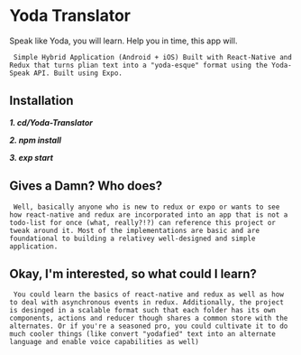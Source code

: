 # Yoda Translator

Speak like Yoda, you will learn. Help you in time, this app will.


`` Simple Hybrid Application (Android + iOS) Built with React-Native and Redux that turns plian text into a "yoda-esque" format using the Yoda-Speak API. Built using Expo.``


## Installation

***1. cd/Yoda-Translator***


***2. npm install***


***3. exp start***


## Gives a Damn? Who does?

``` Well, basically anyone who is new to redux or expo or wants to see how react-native and redux are incorporated into an app that is not a todo-list for once (what, really?!?) can reference this project or tweak around it. Most of the implementations are basic and are foundational to building a relativey well-designed and simple application.```


## Okay, I'm interested, so what could I learn?

``` You could learn the basics of react-native and redux as well as how to deal with asynchronous events in redux. Additionally, the project is desinged in a scalable format such that each folder has its own components, actions and reducer though shares a common store with the alternates. Or if you're a seasoned pro, you could cultivate it to do much cooler things (like convert "yodafied" text into an alternate language and enable voice capabilities as well)```
